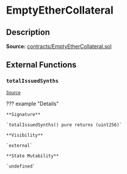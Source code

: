 # EmptyEtherCollateral

## Description

**Source:** [contracts/EmptyEtherCollateral.sol](https://github.com/Synthetixio/synthetix/tree/v2.42.1/contracts/EmptyEtherCollateral.sol)

## External Functions

### `totalIssuedSynths`

<sub>[Source](https://github.com/Synthetixio/synthetix/tree/v2.42.1/contracts/EmptyEtherCollateral.sol#L6)</sub>

??? example "Details"

    **Signature**

    `totalIssuedSynths() pure returns (uint256)`

    **Visibility**

    `external`

    **State Mutability**

    `undefined`
